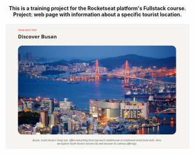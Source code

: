 

<h4 align="center">This is a training project for the Rocketseat platform's Fullstack course. <br/> Project: web page with information about a specific tourist location. </h4>

![screenshot](https://github.com/IsabelyMartiniano/discoverBusan/blob/main/pageReceita/images/discoverBusan.png)



